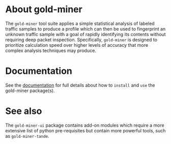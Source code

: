 # About gold-miner

The `gold-miner` tool suite applies a simple statistical analysis of
labeled traffic samples to produce a profile which can then be used to
fingerprint an unknown traffic sample with a goal of rapidly
identifying its contents without requiring deep packet inspection.
Specifically, `gold-miner` is designed to prioritize calculation speed
over higher levels of accuracy that more complex analysis techniques
may produce.

# Documentation

See the [documentation] for full details about how to `install` and
`use` the gold-miner package(s).

[documentation]: https://gold-miner.readthedocs.io/en/latest/

# See also

The `gold-miner-ui` package contains add-on modules which require a
more extensive list of python pre-requisites but contain more powerful
tools, such as `gold-miner-tande`.
